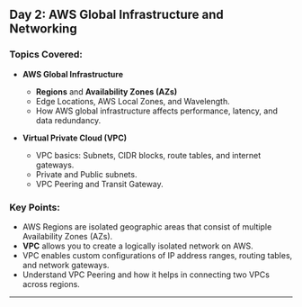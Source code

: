 ## Day 2: AWS Global Infrastructure and Networking

### Topics Covered:
- **AWS Global Infrastructure**
  - **Regions** and **Availability Zones (AZs)**
  - Edge Locations, AWS Local Zones, and Wavelength.
  - How AWS global infrastructure affects performance, latency, and data redundancy.

- **Virtual Private Cloud (VPC)**
  - VPC basics: Subnets, CIDR blocks, route tables, and internet gateways.
  - Private and Public subnets.
  - VPC Peering and Transit Gateway.

### Key Points:
- AWS Regions are isolated geographic areas that consist of multiple Availability Zones (AZs).
- **VPC** allows you to create a logically isolated network on AWS.
- VPC enables custom configurations of IP address ranges, routing tables, and network gateways.
- Understand VPC Peering and how it helps in connecting two VPCs across regions.

---
